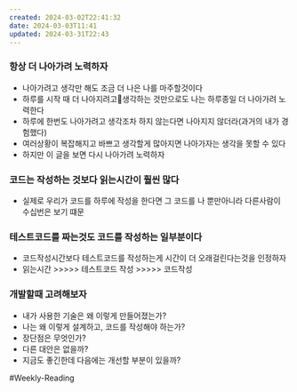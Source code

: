```yaml
---
created: 2024-03-02T22:41:32
date: 2024-03-03T11:41
updated: 2024-03-31T22:43
---
```

### 항상 더 나아가려 노력하자
- 나아가려고 생각만 해도 조금 더 나은 나를 마주할것이다
- 하루를 시작 때 더 나아지려고생각하는 것만으로도 나는 하루종일 더 나아가려 노력한다
- 하루에 한번도 나아가려고 생각조차 하지 않는다면 나아지지 않더라(과거의 내가 경험했다)
- 여러상황이 복잡해지고 바쁘고 생각할게 많아지면 나아가자는 생각을 못할 수 있다
- 하지만 이 글을 보면 다시 나아가려 노력하자

### 코드는 작성하는 것보다 읽는시간이 훨씬 많다
- 실제로 우리가 코드를 하루에 작성을 한다면 그 코드를 나 뿐만아니라 다른사람이 수십번은 보기 떄문

### 테스트코드를 짜는것도 코드를 작성하는 일부분이다
- 코드작성시간보다 테스트코드를 작성하는게 시간이 더 오래걸린다는것을 인정하자
- 읽는시간 >>>>> 테스트코드 작성 >>>>> 코드작성

### 개발할때 고려해보자
- 내가 사용한 기술은 왜 이렇게 만들어졌는가?
- 나는 왜 이렇게 설계하고, 코드를 작성해야 하는가?
- 장단점은 무엇인가?
- 다른 대안은 없을까?
- 지금도 좋긴한데 다음에는 개선할 부분이 있을까?


#Weekly-Reading